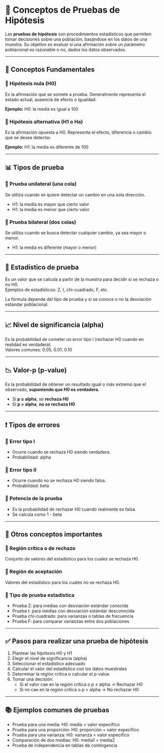 # 🧪 Conceptos de Pruebas de Hipótesis

Las **pruebas de hipótesis** son procedimientos estadísticos que permiten tomar decisiones sobre una población, basándose en los datos de una muestra. Su objetivo es evaluar si una afirmación sobre un parámetro poblacional es razonable o no, dados los datos observados.

---

## 📌 Conceptos Fundamentales

### 🔸 Hipótesis nula (H0)
Es la afirmación que se somete a prueba. Generalmente representa el estado actual, ausencia de efecto o igualdad.

**Ejemplo:** H0: la media es igual a 100

### 🔸 Hipótesis alternativa (H1 o Ha)
Es la afirmación opuesta a H0. Representa el efecto, diferencia o cambio que se desea detectar.

**Ejemplo:** H1: la media es diferente de 100

---

## 📊 Tipos de prueba

### 🔹 Prueba unilateral (una cola)
Se utiliza cuando se quiere detectar un cambio en una sola dirección.

- H1: la media es mayor que cierto valor
- H1: la media es menor que cierto valor

### 🔹 Prueba bilateral (dos colas)
Se utiliza cuando se busca detectar cualquier cambio, ya sea mayor o menor.

- H1: la media es diferente (mayor o menor)

---

## 🧮 Estadístico de prueba

Es un valor que se calcula a partir de la muestra para decidir si se rechaza o no H0.  
Ejemplos de estadísticos: Z, t, chi-cuadrado, F, etc.

La fórmula depende del tipo de prueba y si se conoce o no la desviación estándar poblacional.

---

## 📈 Nivel de significancia (alpha)

Es la probabilidad de cometer un error tipo I (rechazar H0 cuando en realidad es verdadera).  
Valores comunes: 0.05, 0.01, 0.10

---

## 📉 Valor-p (p-value)

Es la probabilidad de obtener un resultado igual o más extremo que el observado, **suponiendo que H0 es verdadera**.

- Si **p ≤ alpha**, se **rechaza H0**
- Si **p > alpha**, **no se rechaza H0**

---

## ❗ Tipos de errores

### 🔸 Error tipo I
- Ocurre cuando se rechaza H0 siendo verdadera.
- Probabilidad: alpha

### 🔸 Error tipo II
- Ocurre cuando no se rechaza H0 siendo falsa.
- Probabilidad: beta

### 🔸 Potencia de la prueba
- Es la probabilidad de rechazar H0 cuando realmente es falsa.
- Se calcula como 1 - beta

---

## 🧠 Otros conceptos importantes

### 🔹 Región crítica o de rechazo
Conjunto de valores del estadístico para los cuales se rechaza H0.

### 🔹 Región de aceptación
Valores del estadístico para los cuales no se rechaza H0.

### 🔹 Tipo de prueba estadística
- Prueba Z: para medias con desviación estándar conocida
- Prueba t: para medias con desviación estándar desconocida
- Prueba chi-cuadrado: para varianzas o tablas de frecuencia
- Prueba F: para comparar varianzas entre dos poblaciones

---

## ✅ Pasos para realizar una prueba de hipótesis

1. Plantear las hipótesis H0 y H1
2. Elegir el nivel de significancia (alpha)
3. Seleccionar el estadístico adecuado
4. Calcular el valor del estadístico con los datos muestrales
5. Determinar la región crítica o calcular el p-value
6. Tomar una decisión:
   - Si el valor cae en la región crítica o p ≤ alpha → Rechazar H0
   - Si no cae en la región crítica o p > alpha → No rechazar H0

---

## 📚 Ejemplos comunes de pruebas

- Prueba para una media: H0: media = valor específico
- Prueba para una proporción: H0: proporción = valor específico
- Prueba para una varianza: H0: varianza = valor específico
- Comparación de dos medias: H0: media1 = media2
- Prueba de independencia en tablas de contingencia

